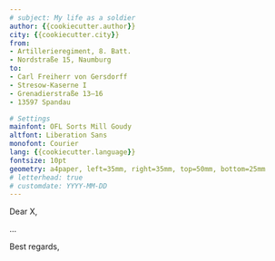 ```yaml
---
# subject: My life as a soldier
author: {{cookiecutter.author}}
city: {{cookiecutter.city}}
from:
- Artillerieregiment, 8. Batt.
- Nordstraße 15, Naumburg
to:
- Carl Freiherr von Gersdorff
- Stresow-Kaserne I
- Grenadierstraße 13–16
- 13597 Spandau

# Settings
mainfont: OFL Sorts Mill Goudy
altfont: Liberation Sans
monofont: Courier
lang: {{cookiecutter.language}}
fontsize: 10pt
geometry: a4paper, left=35mm, right=35mm, top=50mm, bottom=25mm
# letterhead: true
# customdate: YYYY-MM-DD
---
```


Dear X,

...

Best regards,
